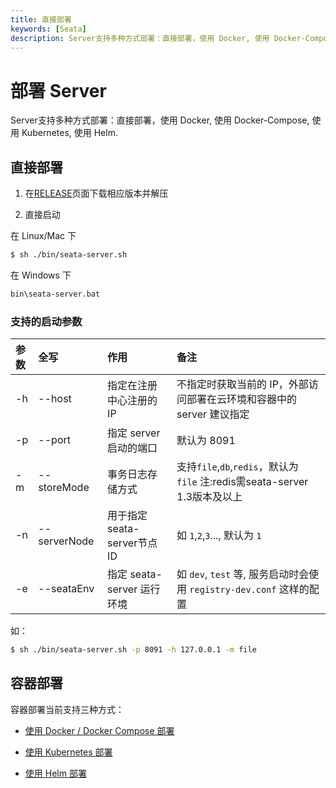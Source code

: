 ```yaml
---
title: 直接部署
keywords: [Seata]
description: Server支持多种方式部署：直接部署，使用 Docker, 使用 Docker-Compose, 使用 Kubernetes,  使用 Helm。
---
```


# 部署 Server

Server支持多种方式部署：直接部署，使用 Docker, 使用 Docker-Compose, 使用 Kubernetes,  使用 Helm.

## 直接部署 

1. 在[RELEASE](https://github.com/apache/incubator-seata/releases)页面下载相应版本并解压 

2. 直接启动

在 Linux/Mac 下

```bash
$ sh ./bin/seata-server.sh
```

在 Windows 下

```cmd
bin\seata-server.bat
```

### 支持的启动参数

|参数|全写|作用|备注|
|:--|:--|:--|:--|
|-h|--host|指定在注册中心注册的 IP|不指定时获取当前的 IP，外部访问部署在云环境和容器中的 server 建议指定|
|-p|--port|指定 server 启动的端口|默认为 8091|
|-m|--storeMode|事务日志存储方式|支持`file`,`db`,`redis`，默认为 `file` 注:redis需seata-server 1.3版本及以上|
|-n|--serverNode|用于指定seata-server节点ID|如 `1`,`2`,`3`..., 默认为 `1`|
|-e|--seataEnv|指定 seata-server 运行环境|如 `dev`, `test` 等, 服务启动时会使用 `registry-dev.conf` 这样的配置|

如：

```bash
$ sh ./bin/seata-server.sh -p 8091 -h 127.0.0.1 -m file
```



## 容器部署 

容器部署当前支持三种方式：

- [使用 Docker / Docker Compose 部署 ](./deploy-by-docker)

- [使用 Kubernetes 部署 ](./deploy-by-kubernetes)

- [使用 Helm 部署](./deploy-by-helm)
